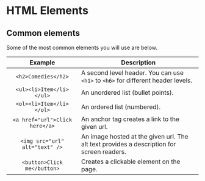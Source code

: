# HTML Elements

<Vimeo id="915091171" />

## Common elements

Some of the most common elements you will use are below.

|            Example             | Description                                                                               |
| :----------------------------: | ----------------------------------------------------------------------------------------- |
|      `<h2>Comedies</h2>`       | A second level header. You can use `<h1>` to `<h6>` for different header levels.          |
|    `<ul><li>Item</li></ul>`    | An unordered list (bullet points).                                                        |
|    `<ol><li>Item</li></ol>`    | An ordered list (numbered).                                                               |
| `<a href="url">Click here</a>` | An anchor tag creates a link to the given url.                                            |
| `<img src="url" alt="text" />` | An image hosted at the given url. The alt text provides a description for screen readers. |
|  `<button>Click me</button>`   | Creates a clickable element on the page.                                                  |
